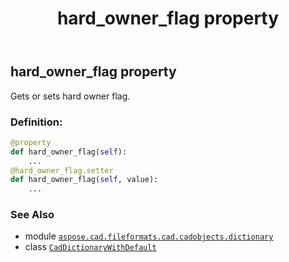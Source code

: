 ﻿---
title: hard_owner_flag property
second_title: Aspose.CAD for Python via .NET API References
description: 
type: docs
weight: 150
url: /python-net/aspose.cad.fileformats.cad.cadobjects.dictionary/caddictionarywithdefault/hard_owner_flag/
is_root: false
---

## hard_owner_flag property


Gets or sets hard owner flag.
### Definition:
```python
@property
def hard_owner_flag(self):
    ...
@hard_owner_flag.setter
def hard_owner_flag(self, value):
    ...
```

### See Also
* module [`aspose.cad.fileformats.cad.cadobjects.dictionary`](../../)
* class [`CadDictionaryWithDefault`](/cad/python-net/aspose.cad.fileformats.cad.cadobjects.dictionary/caddictionarywithdefault)
